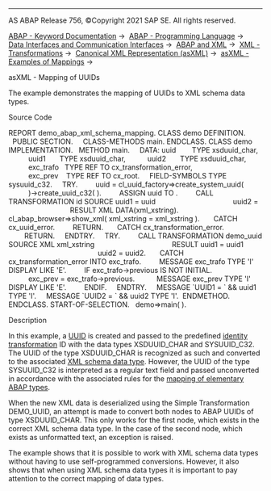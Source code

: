   

* * *

AS ABAP Release 756, ©Copyright 2021 SAP SE. All rights reserved.

[ABAP - Keyword Documentation](javascript:call_link\('abenabap.htm'\)) →  [ABAP - Programming Language](javascript:call_link\('abenabap_reference.htm'\)) →  [Data Interfaces and Communication Interfaces](javascript:call_link\('abenabap_data_communication.htm'\)) →  [ABAP and XML](javascript:call_link\('abenabap_xml.htm'\)) →  [XML - Transformations](javascript:call_link\('abenabap_xml_trafos.htm'\)) →  [Canonical XML Representation (asXML)](javascript:call_link\('abenabap_xslt_asxml.htm'\)) →  [asXML - Examples of Mappings](javascript:call_link\('abenasxml_abexas.htm'\)) → 

asXML - Mapping of UUIDs

The example demonstrates the mapping of UUIDs to XML schema data types.

Source Code

REPORT demo\_abap\_xml\_schema\_mapping.
CLASS demo DEFINITION.
  PUBLIC SECTION.
    CLASS-METHODS main.
ENDCLASS.
CLASS demo IMPLEMENTATION.
  METHOD main.
    DATA: uuid        TYPE xsduuid\_char,
          uuid1       TYPE xsduuid\_char,
          uuid2       TYPE xsduuid\_char,
          exc\_trafo   TYPE REF TO cx\_transformation\_error,
          exc\_prev    TYPE REF TO cx\_root.
    FIELD-SYMBOLS <uuid> TYPE sysuuid\_c32.
    TRY.
        uuid = cl\_uuid\_factory=>create\_system\_uuid(
          )->create\_uuid\_c32( ).
        ASSIGN uuid TO <uuid>.
        CALL TRANSFORMATION id SOURCE uuid1 = uuid
                                      uuid2 = <uuid>
                               RESULT XML DATA(xml\_xstring).
       cl\_abap\_browser=>show\_xml( xml\_xstring = xml\_xstring ).
      CATCH cx\_uuid\_error.
        RETURN.
      CATCH cx\_transformation\_error.
        RETURN.
    ENDTRY.
    TRY.
        CALL TRANSFORMATION demo\_uuid SOURCE XML xml\_xstring
                                      RESULT uuid1 = uuid1
                                             uuid2 = uuid2.
      CATCH cx\_transformation\_error INTO exc\_trafo.
        MESSAGE exc\_trafo TYPE 'I' DISPLAY LIKE 'E'.
        IF exc\_trafo->previous IS NOT INITIAL.
          exc\_prev = exc\_trafo->previous.
          MESSAGE exc\_prev TYPE 'I' DISPLAY LIKE 'E'.
        ENDIF.
    ENDTRY.
    MESSAGE \`UUID1 = \` && uuid1 TYPE 'I'.
    MESSAGE \`UUID2 = \` && uuid2 TYPE 'I'.  ENDMETHOD.
ENDCLASS.
START-OF-SELECTION.
  demo=>main( ).

Description

In this example, a [UUID](javascript:call_link\('abenuuid_glosry.htm'\) "Glossary Entry") is created and passed to the predefined [identity transformation](javascript:call_link\('abenid_trafo_glosry.htm'\) "Glossary Entry") ID with the data types XSDUUID\_CHAR and SYSUUID\_C32. The UUID of the type XSDUUID\_CHAR is recognized as such and converted to the associated [XML schema data type](javascript:call_link\('abenabap_xslt_asxml_schema.htm'\)). However, the UUID of the type SYSUUID\_C32 is interpreted as a regular text field and passed unconverted in accordance with the associated rules for the [mapping of elementary ABAP types](javascript:call_link\('abenabap_xslt_asxml_elementary.htm'\)).

When the new XML data is deserialized using the Simple Transformation DEMO\_UUID, an attempt is made to convert both nodes to ABAP UUIDs of type XSDUUID\_CHAR. This only works for the first node, which exists in the correct XML schema data type. In the case of the second node, which exists as unformatted text, an exception is raised.

The example shows that it is possible to work with XML schema data types without having to use self-programmed conversions. However, it also shows that when using XML schema data types it is important to pay attention to the correct mapping of data types.